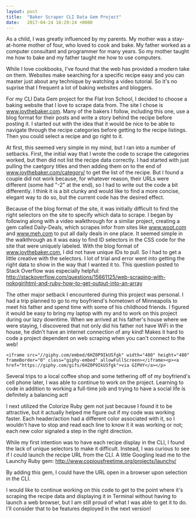 ```yaml
---
layout: post
title:  "Baker Scraper CLI Data Gem Project"
date:   2017-04-24 18:29:24 +0000
---
```



As a child, I was greatly influenced by my parents. My mother was a stay-at-home mother of four, who loved to cook and bake. My father worked as a computer consultant and programmer for many years. So my mother taught me how to bake and my father taught me how to use computers.

While I love cookbooks, I've found that the web has provided a modern take on them. Websites make searching for a specific recipe easy and you can master just about any technique by watching a video tutorial. So it's no suprise that I frequent a lot of baking websites and bloggers.

For my CLI Data Gem project for the Flat Iron School, I decided to choose a baking website that I love to scrape data from. The site I chose is www.joythebaker.com. Many of the bakers I follow, including this one, use a blog format for their posts and write a story behind the recipe before posting it. I started out with the idea that it would be nice to be able to navigate through the recipe categories before getting to the recipe listings. Then you could select a recipe and go right to it.

At first, this seemed very simple in my mind, but I ran into a number of setbacks. First, the initial way that I wrote the code to scrape the categories worked, but then did not list the recipe data correctly. I had started with just pulling the caetgory titles and then adding them on to the end of www.joythebaker.com/category/ to get the list of the recipe. But I found a couple did not work because, for whatever reason, their URLs were different (some had "-2" at the end), so I had to write out the code a bit differently. I think it is a bit clunky and would like to find a more concise, elegant way to do so, but the current code has the desired effect.

Because of the blog format of the site, it was initially difficult to find the right selectors on the site to specify which data to scrape. I began by following along with a video walkthrough for a similar project, creating a gem called Daily-Deals, which scrapes infor from sites like www.woot.com and www.meh.com to put all daily deals in one place. It seemed simple in the walkthrough as it was easy to find  ID selectors in the CSS code for the site that were uniquely labeled.  With the blog format of www.joythebaker.com, I did not have unique IDs to pull. So I had to get a little creative with the selectors. I lot of trial and error went into getting the right data to show in the way that I wanted it to.  This question posted to Stack Overflow was especially helpful: http://stackoverflow.com/questions/15661125/web-scraping-with-nokogirihtml-and-ruby-how-to-get-output-into-an-array

The other major setback I encountered during this project was personal. I had a trip planned to go to my boyfriend's hometown of Minneapolis to meet his father and spend time with some of his childhood friends.  I figured it would be easy to bring my laptop with my and to work on this project during our lazy downtime. When we arrived at his father's house where we were staying, I discovered that not only did his father not have WiFi in the house, he didn't have an internet connection of any kind! Makes it hard to code a project dependent on web scraping when you can't connect to the web!
```
<iframe src="//giphy.com/embed/6HZ0P9IkUSfgk" width="480" height="480" frameBorder="0" class="giphy-embed" allowFullScreen></iframe><p><a href="https://giphy.com/gifs/6HZ0P9IkUSfgk">via GIPHY</a></p>
```

Several trips to a local coffee shop and some tethering off of my boyfriend's cell phone later, I was able to continue to work on the project. Learning to code in addition to working a full-time job and trying to have a social life is definitely a balancing act!

I next utilized the Colorize Ruby gem not just because I found it to be attractive, but it actually helped me figure out if my code was working faster. Each header/action had a different color associated with it, so I wouldn't have to stop and read each line to know it it was working or not; each new color signaled a step in the right direction.

While my first intention was to have each recipe display in the CLI, I found the lack of unique selectors to make it difficult. Instead, I was curious to see if I could launch the recipe URL from the CLI. A little Googling lead me to the Launchy Ruby gem: http://www.copiousfreetime.org/projects/launchy/

By adding this gem, I could have the URL open in a browser upon selection in the CLI.

I would like to continue working on this code to get to the point where it's scraping the recipe data and displaying it in Terminal without having to launch a web browser, but I am still proud of what I was able to get it to do. I'll consider that to be features deployed in the next version!
